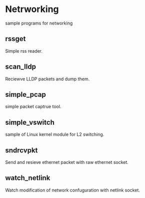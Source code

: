 # Netrworking
sample programs for networking

## rssget

Simple rss reader.

## scan_lldp

Reciewve LLDP packets and dump them.

## simple_pcap

simple packet captrue tool.

## simple_vswitch

sample of Linux kernel module for L2 switching.

## sndrcvpkt

Send and resieve ethernet packet with raw ethernet socket.

## watch_netlink

Watch modification of network confuguration with netlink socket.
